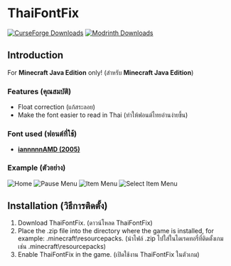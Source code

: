 ThaiFontFix
===========
[![CurseForge Downloads](https://img.shields.io/badge/dynamic/json?query=value&url=https://img.shields.io/curseforge/dt/997925.json&label=&logo=curseforge&color=2d2d2d&style=flat&labelColor=F16436&logoColor=2d2d2d&suffix=%20downloads)](https://www.curseforge.com/minecraft/texture-packs/thaifontfix)
[![Modrinth Downloads](https://img.shields.io/badge/dynamic/json?color=2d2d2d&colorA=5da545&label=&suffix=%20downloads%20&query=downloads&url=https://api.modrinth.com/v2/project/nAi1yORJ&style=flat&logo=modrinth&logoColor=2d2d2d)](https://modrinth.com/resourcepack/thaifontfix)

Introduction
------------

For **Minecraft Java Edition** only! (สำหรับ **Minecraft Java Edition**)

### Features (คุณสมบัติ)

*   Float correction (แก้สระลอย)
*   Make the font easier to read in Thai (ทำให้ฟอนต์ไทยอ่านง่ายขึ้น)

### Font used (ฟอนต์ที่ใช้)

*   **[iannnnnAMD (2005)](https://www.f0nt.com/release/iannnnnamd/)**

### Example (ตัวอย่าง)

![Home](https://cdn.jsdelivr.net/gh/hewkawar/ThaiFontFix@main/image/home.png) ![Pause Menu](https://cdn.jsdelivr.net/gh/hewkawar/ThaiFontFix@main/image/pause_menu.png) ![Item Menu](https://cdn.jsdelivr.net/gh/hewkawar/ThaiFontFix@main/image/item_menu.png) ![Select Item Menu](https://cdn.jsdelivr.net/gh/hewkawar/ThaiFontFix@main/image/select_item_menu.png)

Installation (วิธีการติดตั้ง)
-----------------------------

1.  Download ThaiFontFix. (ดาวน์โหลด ThaiFontFix)
2.  Place the .zip file into the directory where the game is installed, for example: .minecraft\\resourcepacks. (นำไฟล์ .zip ไปใส่ในไดเรคทอรี่ที่ติดตั้งเกม เช่น .minecraft\\resourcepacks)
3.  Enable ThaiFontFix in the game. (เปิดใช้งาน ThaiFontFix ในตัวเกม)
